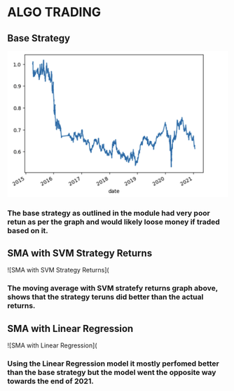 # ALGO TRADING


## Base Strategy

![Base Strategy](/Images/initial_strategy.png)

### The base strategy as outlined in the module had very poor retun as per the graph and would likely loose money if traded based on it.




## SMA with SVM Strategy Returns

![SMA with SVM Strategy Returns](

### The moving average with SVM stratefy returns graph above, shows that the strategy teruns did better than the actual returns.


## SMA with Linear Regression

![SMA with Linear Regression](

### Using the Linear Regression model it mostly perfomed better than the base strategy but the model went the opposite way towards the end of 2021.
